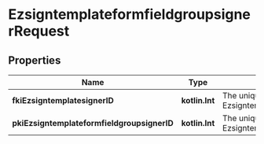 
# EzsigntemplateformfieldgroupsignerRequest

## Properties
Name | Type | Description | Notes
------------ | ------------- | ------------- | -------------
**fkiEzsigntemplatesignerID** | **kotlin.Int** | The unique ID of the Ezsigntemplatesigner | 
**pkiEzsigntemplateformfieldgroupsignerID** | **kotlin.Int** | The unique ID of the Ezsigntemplateformfieldgroupsigner |  [optional]



